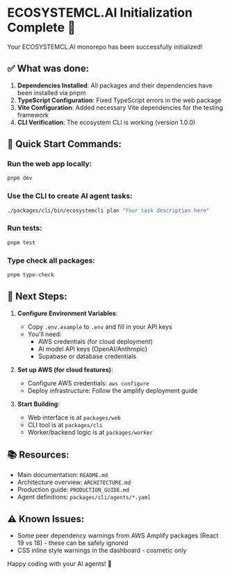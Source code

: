 # ECOSYSTEMCL.AI Initialization Complete 🎉

Your ECOSYSTEMCL.AI monorepo has been successfully initialized!

## ✅ What was done:

1. **Dependencies Installed**: All packages and their dependencies have been installed via pnpm
2. **TypeScript Configuration**: Fixed TypeScript errors in the web package
3. **Vite Configuration**: Added necessary Vite dependencies for the testing framework
4. **CLI Verification**: The ecosystem CLI is working (version 1.0.0)

## 🚀 Quick Start Commands:

### Run the web app locally:
```bash
pnpm dev
```

### Use the CLI to create AI agent tasks:
```bash
./packages/cli/bin/ecosystemcli plan "Your task description here"
```

### Run tests:
```bash
pnpm test
```

### Type check all packages:
```bash
pnpm type-check
```

## 🔧 Next Steps:

1. **Configure Environment Variables**:
   - Copy `.env.example` to `.env` and fill in your API keys
   - You'll need:
     - AWS credentials (for cloud deployment)
     - AI model API keys (OpenAI/Anthropic)
     - Supabase or database credentials

2. **Set up AWS (for cloud features)**:
   - Configure AWS credentials: `aws configure`
   - Deploy infrastructure: Follow the amplify deployment guide

3. **Start Building**:
   - Web interface is at `packages/web`
   - CLI tool is at `packages/cli`
   - Worker/backend logic is at `packages/worker`

## 📚 Resources:

- Main documentation: `README.md`
- Architecture overview: `ARCHITECTURE.md`
- Production guide: `PRODUCTION_GUIDE.md`
- Agent definitions: `packages/cli/agents/*.yaml`

## ⚠️ Known Issues:

- Some peer dependency warnings from AWS Amplify packages (React 19 vs 18) - these can be safely ignored
- CSS inline style warnings in the dashboard - cosmetic only

Happy coding with your AI agents! 🤖
